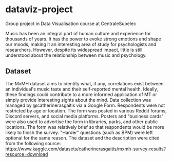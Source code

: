 # dataviz-project
Group project in Data Visualisation course at CentraleSupelec

Music has been an integral part of human culture and experience for thousands of years. It has the power to evoke strong emotions and shape our moods, making it an interesting area of study for psychologists and researchers. However, despite its widespread impact, little is still understood about the relationship between music and psychology.

## Dataset
The MxMH dataset aims to identify what, if any, correlations exist between an individual's music taste and their self-reported mental health. Ideally, these findings could contribute to a more informed application of MT or simply provide interesting sights about the mind.
Data collection was managed by @catherinerasgaitis via a Google Form. Respondents were not restricted by age or location. The form was posted in various Reddit forums, Discord servers, and social media platforms. Posters and "business cards" were also used to advertise the form in libraries, parks, and other public locations. The form was relatively brief so that respondents would be more likely to finish the survey. "Harder" questions (such as BPM) were left optional for the same reason.
The dataset and the description were cited from the following source: https://www.kaggle.com/datasets/catherinerasgaitis/mxmh-survey-results?resource=download


